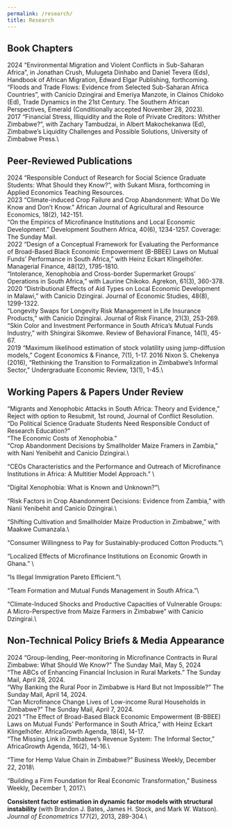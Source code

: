 ```yaml
---
permalink: /research/
title: Research
---
```


## Book Chapters
2024	“Environmental Migration and Violent Conflicts in Sub-Saharan Africa”, in Jonathan Crush, Mulugeta Dinhabo and Daniel Tevera (Eds), Handbook of African Migration, Edward Elgar Publishing, forthcoming.\
“Floods and Trade Flows: Evidence from Selected Sub-Saharan Africa Countries”, with Canicio Dzingirai and Emeriya Manzote, in Clainos Chidoko (Ed), Trade Dynamics in the 21st Century. The Southern African Perspectives, Emerald (Conditionally accepted November 28, 2023).\
2017	“Financial Stress, Illiquidity and the Role of Private Creditors: Whither Zimbabwe?”, with Zachary Tambudzai, in Albert Makochekanwa (Ed), Zimbabwe’s Liquidity Challenges and Possible Solutions, University of Zimbabwe Press.\

## Peer-Reviewed Publications
2024	“Responsible Conduct of Research for Social Science Graduate Students: What Should they Know?”, with Sukant Misra, forthcoming in Applied Economics Teaching Resources.\
2023   “Climate-induced Crop Failure and Crop Abandonment: What Do We Know and Don’t Know.” African Journal of Agricultural and Resource Economics, 18(2), 142-151.\
“On the Empirics of Microfinance Institutions and Local Economic Development.” Development Southern Africa, 40(6), 1234-1257. Coverage: The Sunday Mail.\
2022	“Design of a Conceptual Framework for Evaluating the Performance of Broad-Based Black Economic Empowerment (B-BBEE) Laws on Mutual Funds’ Performance in South Africa,” with Heinz Eckart Klingelhöfer. Managerial Finance, 48(12), 1795-1810.\
“Intolerance, Xenophobia and Cross-border Supermarket Groups’ Operations in South Africa,” with Laurine Chikoko. Agrekon, 61(3), 360-378.\
2020	“Distributional Effects of Aid Types on Local Economic Development in Malawi,” with Canicio Dzingirai.  Journal of Economic Studies, 48(8), 1299-1322.\
“Longevity Swaps for Longevity Risk Management in Life Insurance Products,” with Canicio Dzingirai. Journal of Risk Finance, 21(3), 253-269.\
“Skin Color and Investment Performance in South Africa’s Mutual Funds Industry,” with Shingirai Sikomwe. Review of Behavioral Finance, 14(1), 45-67.\
2019	“Maximum likelihood estimation of stock volatility using jump-diffusion models,” Cogent Economics & Finance, 7(1), 1-17.
2016	Nixon S. Chekenya (2016), “Rethinking the Transition to Formalization in Zimbabwe’s Informal Sector,” Undergraduate Economic Review, 13(1), 1-45.\

## Working Papers & Papers Under Review
“Migrants and Xenophobic Attacks in South Africa: Theory and Evidence,” Reject with option to Resubmit, 1st round, Journal of Conflict Resolution.\
“Do Political Science Graduate Students Need Responsible Conduct of Research Education?” \
“The Economic Costs of Xenophobia.”\
“Crop Abandonment Decisions by Smallholder Maize Framers in Zambia,” with Nani Yenibehit and Canicio Dzingirai.\

“CEOs Characteristics and the Performance and Outreach of Microfinance Institutions in Africa: A Multitier Model Approach.” \

“Digital Xenophobia: What is Known and Unknown?”\

“Risk Factors in Crop Abandonment Decisions: Evidence from Zambia,” with Nanii Yenibehit and Canicio Dzingirai.\

“Shifting Cultivation and Smallholder Maize Production in Zimbabwe,” with Maakwe Cumanzala.\ 

“Consumer Willingness to Pay for Sustainably-produced Cotton Products.”\

“Localized Effects of Microfinance Institutions on Economic Growth in Ghana.” \

“Is Illegal Immigration Pareto Efficient.”\

“Team Formation and Mutual Funds Management in South Africa.”\

“Climate-Induced Shocks and Productive Capacities of Vulnerable Groups: A Micro-Perspective from Maize Farmers in Zimbabwe” with Canicio Dzingirai.\

## Non-Technical Policy Briefs & Media Appearance
2024	“Group-lending, Peer-monitoring in Microfinance Contracts in Rural Zimbabwe: What Should We Know?” The Sunday Mail, May 5, 2024\
“The ABCs of Enhancing Financial Inclusion in Rural Markets.” The Sunday Mail, April 28, 2024.\
	“Why Banking the Rural Poor in Zimbabwe is Hard But not Impossible?” The Sunday Mail, April 14, 2024.\
“Can Microfinance Change Lives of Low-income Rural Households in Zimbabwe?” The Sunday Mail, April 7, 2024.\
2021	“The Effect of Broad-Based Black Economic Empowerment (B-BBEE) Laws on Mutual Funds’ Performance in South Africa,” with Heinz Eckart Klingelhöfer. AfricaGrowth Agenda, 18(4), 14-17.\
“The Missing Link in Zimbabwe’s Revenue System: The Informal Sector,” AfricaGrowth Agenda, 16(2), 14-16.\

“Time for Hemp Value Chain in Zimbabwe?” Business Weekly, December 22, 2018\

“Building a Firm Foundation for Real Economic Transformation,” Business Weekly, December 1, 2017.\









**Consistent factor estimation in dynamic factor models with structural instability** (with Brandon J. Bates, James H. Stock, and Mark W. Watson). *Journal of Econometrics* 177(2), 2013, 289-304.\
